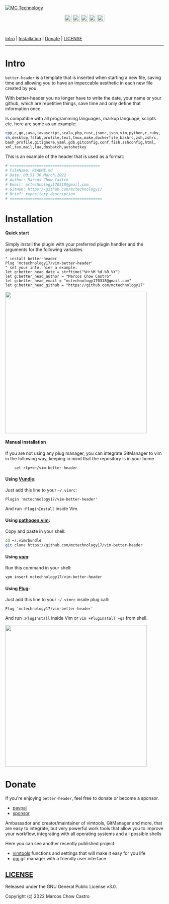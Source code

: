 [![MC Technology](https://github.com/mctechnology17/mctechnology17/blob/main/src/mctechnology_extendido.GIF)](https://www.youtube.com/channel/UC_mYh5PYPHBJ5YYUj8AIkcw)

<div align="center">

  [<img align="center" alt="MC Technology | YouTube" width="22px" src="https://github.com/mctechnology17/mctechnology17/blob/main/src/youtube.png" />][youtube]
  [<img align="center" alt="@mctechnology17 | Twitter" width="22px" src="https://github.com/mctechnology17/mctechnology17/blob/main/src/twitter.png" />][twitter]
  [<img align="center" alt="@mctechnology17 | Instagram" width="22px" src="https://github.com/mctechnology17/mctechnology17/blob/main/src/instagram.png" />][instagram]
  [<img align="center" alt="MC Technology17 | Facebook" width="22px" src="https://github.com/mctechnology17/mctechnology17/blob/main/src/facebook.png" />][facebook]
  [<img align="center" alt="@mctechnology17 | Reddit" width="22px" src="https://github.com/mctechnology17/mctechnology17/blob/main/src/reddit.png" />][reddit]

</div>
<br>


[Intro](#Intro) | [Installation](#Installation) | [Donate](#Donate) | [LICENSE](#LICENSE)

----

# Intro
`better-header` is a template that is inserted when starting a new file,
saving time and allowing you to have an impeccable aesthetic in each
new file created by you.

With better-header you no longer have to write the date,
your name or your github, which are repetitive things,
save time and only define that information once.

Is compatible with all programming languages, markup language,
scripts etc. here are some as an example:

```bash
cpp,c,go,java,javascript,scala,php,rust,jsonc,json,vim,python,r,ruby,
sh,desktop,fstab,profile,text,tmux,make,dockerfile,bashrc,zsh,zshrc,
bash_profile,gitignore,yaml,gdb,gitconfig,conf,fish,sshconfig,html,
xml,tex,mail,lua,dosbatch,autohotkey
```
This is an example of the header that is used as a format:
```bash
# ========================================
# FileName: README.md
# Date: 00:51 30.March.2022
# Author: Marcos Chow Castro
# Email: mctechnology170318@gmail.com
# GitHub: https://github.com/mctechnology17
# Brief: repository description
# =========================================
```

# Installation

#### Quick start
Simply install the plugin with your preferred plugin handler
and the arguments for the following variables
```vim
" install better-header
Plug 'mctechnology17/vim-better-header'
" set your info, hier a example:
let g:better_head_date = strftime("%H:%M %d.%B.%Y")
let g:better_head_author = "Marcos Chow Castro"
let g:better_head_email = "mctechnology170318@gmail.com"
let g:better_head_github = "https://github.com/mctechnology17"
```

<img src="https://github.com/mctechnology17/mctechnology17/blob/main/src/vim-better-header-demo.MOV" height="450">

#### Manual installation
If you are not using any plug manager, you can integrate GitManager to
vim in the following way, keeping in mind that the repository is in your home

```vim
    set rtp+=~/vim-better-header
```

#### Using [Vundle](https://github.com/gmarik/vundle):

Just add this line to your `~/.vimrc`:

```vim
Plugin 'mctechnology17/vim-better-header'
```
And run `:PluginInstall` inside Vim.

#### Using [pathogen.vim](https://github.com/tpope/vim-pathogen):

Copy and paste in your shell:

```bash
cd ~/.vim/bundle
git clone https://github.com/mctechnology17/vim-better-header
```

#### Using [vpm](https://github.com/KevinSjoberg/vpm):

Run this command in your shell:

```bash
vpm insert mctechnology17/vim-better-header
```

#### Using [Plug](https://github.com/junegunn/vim-plug):

Just add this line to your `~/.vimrc` inside plug call:

```vim
Plug 'mctechnology17/vim-better-header'
```

And run `:PlugInstall` inside Vim or `vim +PlugInstall +qa` from shell.

<img src="https://github.com/mctechnology17/mctechnology17/blob/main/src/PlugInstall.gif" height="450">

# Donate
If you're enjoying `better-header`, feel free to donate or become a sponsor.
- [paypal]
- [sponsor]

Ambassador and creator/maintainer of vimtools, GitManager and more,
that are easy to integrate, but very powerful work tools that allow you to
improve your workflow, integrating with all operating systems and all possible
shells

Here you can see another recently published project:
- [vimtools] functions and settings that will make it easy for you life
- [gm] git manager with a friendly user interface


## [LICENSE](LICENSE)

Released under the GNU General Public License v3.0.

Copyright (c) 2022 Marcos Chow Castro

[twitter]: https://twitter.com/mctechnology17
[youtube]: https://www.youtube.com/c/mctechnology17
[instagram]: https://www.instagram.com/mctechnology17/
[facebook]: https://m.facebook.com/mctechnology17/
[reddit]:https://www.reddit.com/user/mctechnology17

[gm]: https://github.com/mctechnology17/gm
[vimtools]: https://github.com/mctechnology17/vimtools
[jailbreakrepo]: https://mctechnology17.github.io/
[uiglitch]: https://repo.packix.com/package/com.mctechnology.uiglitch/
[uiswitches]: https://repo.packix.com/package/com.mctechnology.uiswitches/
[uibadge]: https://repo.packix.com/package/com.mctechnology.uibadge/
[youtuberepo]: https://github.com/mctechnology17/youtube_repo_mc_technology
[sponsor]: https://github.com/sponsors/mctechnology17
[paypal]: https://www.paypal.me/mctechnology17
[readline]: https://github.com/PowerShell/PSReadLine/blob/master/README.md
